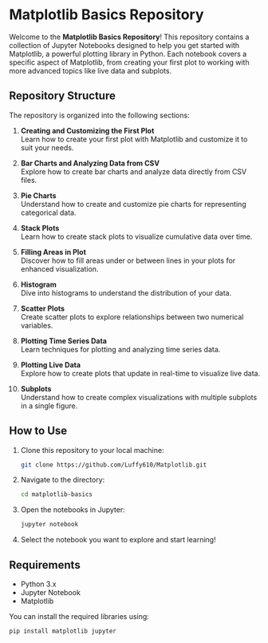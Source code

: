 # Matplotlib Basics Repository

Welcome to the **Matplotlib Basics Repository**! This repository contains a collection of Jupyter Notebooks designed to help you get started with Matplotlib, a powerful plotting library in Python. Each notebook covers a specific aspect of Matplotlib, from creating your first plot to working with more advanced topics like live data and subplots.

## Repository Structure

The repository is organized into the following sections:

1. **Creating and Customizing the First Plot**  
   Learn how to create your first plot with Matplotlib and customize it to suit your needs.

2. **Bar Charts and Analyzing Data from CSV**  
   Explore how to create bar charts and analyze data directly from CSV files.

3. **Pie Charts**  
   Understand how to create and customize pie charts for representing categorical data.

4. **Stack Plots**  
   Learn how to create stack plots to visualize cumulative data over time.

5. **Filling Areas in Plot**  
   Discover how to fill areas under or between lines in your plots for enhanced visualization.

6. **Histogram**  
   Dive into histograms to understand the distribution of your data.

7. **Scatter Plots**  
   Create scatter plots to explore relationships between two numerical variables.

8. **Plotting Time Series Data**  
   Learn techniques for plotting and analyzing time series data.

9. **Plotting Live Data**  
   Explore how to create plots that update in real-time to visualize live data.

10. **Subplots**  
    Understand how to create complex visualizations with multiple subplots in a single figure.

## How to Use

1. Clone this repository to your local machine:
    ```bash
    git clone https://github.com/Luffy610/Matplotlib.git
    ```

2. Navigate to the directory:
    ```bash
    cd matplotlib-basics
    ```

3. Open the notebooks in Jupyter:
    ```bash
    jupyter notebook
    ```

4. Select the notebook you want to explore and start learning!

## Requirements

- Python 3.x
- Jupyter Notebook
- Matplotlib

You can install the required libraries using:
```bash
pip install matplotlib jupyter
